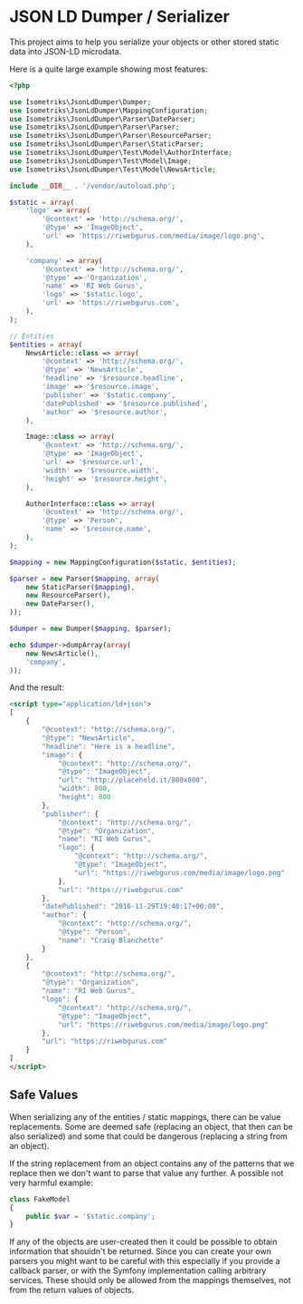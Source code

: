 JSON LD Dumper / Serializer
===========================

This project aims to help you serialize your objects or other stored static
data into JSON-LD microdata.

Here is a quite large example showing most features:

```php
<?php

use Isometriks\JsonLdDumper\Dumper;
use Isometriks\JsonLdDumper\MappingConfiguration;
use Isometriks\JsonLdDumper\Parser\DateParser;
use Isometriks\JsonLdDumper\Parser\Parser;
use Isometriks\JsonLdDumper\Parser\ResourceParser;
use Isometriks\JsonLdDumper\Parser\StaticParser;
use Isometriks\JsonLdDumper\Test\Model\AuthorInterface;
use Isometriks\JsonLdDumper\Test\Model\Image;
use Isometriks\JsonLdDumper\Test\Model\NewsArticle;

include __DIR__ . '/vendor/autoload.php';

$static = array(
    'logo' => array(
        '@context' => 'http://schema.org/',
        '@type' => 'ImageObject',
        'url' => 'https://riwebgurus.com/media/image/logo.png',
    ),

    'company' => array(
        '@context' => 'http://schema.org/',
        '@type' => 'Organization',
        'name' => 'RI Web Gurus',
        'logo' => '$static.logo',
        'url' => 'https://riwebgurus.com',
    ),
);

// Entities
$entities = array(
    NewsArticle::class => array(
        '@context' => 'http://schema.org/',
        '@type' => 'NewsArticle',
        'headline' => '$resource.headline',
        'image' => '$resource.image',
        'publisher' => '$static.company',
        'datePublished' => '$resource.published',
        'author' => '$resource.author',
    ),

    Image::class => array(
        '@context' => 'http://schema.org/',
        '@type' => 'ImageObject',
        'url' => '$resource.url',
        'width' => '$resource.width',
        'height' => '$resource.height',
    ),

    AuthorInterface::class => array(
        '@context' => 'http://schema.org/',
        '@type' => 'Person',
        'name' => '$resource.name',
    ),
);

$mapping = new MappingConfiguration($static, $entities);

$parser = new Parser($mapping, array(
    new StaticParser($mapping),
    new ResourceParser(),
    new DateParser(),
));

$dumper = new Dumper($mapping, $parser);

echo $dumper->dumpArray(array(
    new NewsArticle(),
    'company',
));
```

And the result:

```html
<script type="application/ld+json">
[
    {
        "@context": "http://schema.org/",
        "@type": "NewsArticle",
        "headline": "Here is a headline",
        "image": {
            "@context": "http://schema.org/",
            "@type": "ImageObject",
            "url": "http://placehold.it/800x800",
            "width": 800,
            "height": 800
        },
        "publisher": {
            "@context": "http://schema.org/",
            "@type": "Organization",
            "name": "RI Web Gurus",
            "logo": {
                "@context": "http://schema.org/",
                "@type": "ImageObject",
                "url": "https://riwebgurus.com/media/image/logo.png"
            },
            "url": "https://riwebgurus.com"
        },
        "datePublished": "2016-11-29T19:40:17+00:00",
        "author": {
            "@context": "http://schema.org/",
            "@type": "Person",
            "name": "Craig Blanchette"
        }
    },
    {
        "@context": "http://schema.org/",
        "@type": "Organization",
        "name": "RI Web Gurus",
        "logo": {
            "@context": "http://schema.org/",
            "@type": "ImageObject",
            "url": "https://riwebgurus.com/media/image/logo.png"
        },
        "url": "https://riwebgurus.com"
    }
]
</script>
```

Safe Values
-----------

When serializing any of the entities / static mappings, there can be value
replacements. Some are deemed safe (replacing an object, that then can be also
serialized) and some that could be dangerous (replacing a string from an object).

If the string replacement from an object contains any of the patterns that we
replace then we don't want to parse that value any further. A possible not very
harmful example:

```php
class FakeModel
{
    public $var = '$static.company';
}
```

If any of the objects are user-created then it could be possible to obtain
information that shouldn't be returned. Since you can create your own parsers
you might want to be careful with this especially if you provide a callback
parser, or with the Symfony implementation calling arbitrary services. These
should only be allowed from the mappings themselves, not from the return values
of objects. 